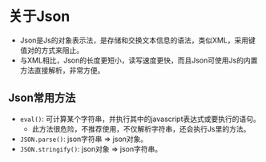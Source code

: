 # 关于Json

- Json是Js的对象表示法，是存储和交换文本信息的语法，类似XML，采用键值对的方式来阻止。
- 与XML相比，Json的长度更短小，读写速度更快，而且Json可使用Js的内置方法直接解析，非常方便。
	
## Json常用方法

- `eval()`: 可计算某个字符串，并执行其中的javascript表达式或要执行的语句。
    - 此方法很危险，不推荐使用，不仅解析字符串，还会执行Js里的方法。
- `JSON.parse()`: json字符串 => json对象。
- `JSON.stringify()`: json对象 => json字符串。
